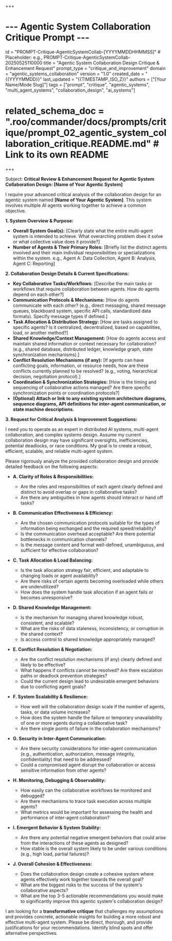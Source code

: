 +++
# --- Agentic System Collaboration Critique Prompt ---
id = "PROMPT-Critique-AgenticSystemCollab-[YYYYMMDDHHMMSS]" # Placeholder: e.g., PROMPT-Critique-AgenticSystemCollab-20250525110000
title = "Agentic System Collaboration Design Critique & Enhancement Request"
prompt_type = "critique_and_improvement"
domain = "agentic_systems_collaboration"
version = "1.0"
created_date = "{{YYYYMMDD}}"
last_updated = "{{TIMESTAMP_ISO_Z}}"
authors = ["[Your Name/Mode Slug]"]
tags = ["prompt", "critique", "agentic_systems", "multi_agent_systems", "collaboration_design", "ai_systems"]
# related_schema_doc = ".roo/commander/docs/prompts/critique/prompt_02_agentic_system_collaboration_critique.README.md" # Link to its own README
+++

Subject: **Critical Review & Enhancement Request for Agentic System Collaboration Design: [Name of Your Agentic System]**

I require your advanced critical analysis of the collaboration design for an agentic system named **[Name of Your Agentic System]**. This system involves multiple AI agents working together to achieve a common objective.

**1. System Overview & Purpose:**
   *   **Overall System Goal(s):** [Clearly state what the entire multi-agent system is intended to achieve. What overarching problem does it solve or what collective value does it provide?]
   *   **Number of Agents & Their Primary Roles:** [Briefly list the distinct agents involved and their main individual responsibilities or specializations within the system. e.g., Agent A: Data Collection, Agent B: Analysis, Agent C: Reporting]

**2. Collaboration Design Details & Current Specifications:**
   *   **Key Collaborative Tasks/Workflows:** [Describe the main tasks or workflows that require collaboration between agents. How do agents depend on each other?]
   *   **Communication Protocols & Mechanisms:** [How do agents communicate with each other? (e.g., direct messaging, shared message queues, blackboard system, specific API calls, standardized data formats). Specify message types if defined.]
   *   **Task Allocation & Distribution Strategy:** [How are tasks assigned to specific agents? Is it centralized, decentralized, based on capabilities, load, or another method?]
   *   **Shared Knowledge/Context Management:** [How do agents access and maintain shared information or context necessary for collaboration? (e.g., shared database, distributed ledger, knowledge graph, state synchronization mechanisms).]
   *   **Conflict Resolution Mechanisms (if any):** [If agents can have conflicting goals, information, or resource needs, how are these conflicts currently planned to be resolved? (e.g., voting, hierarchical decision, negotiation protocol).]
   *   **Coordination & Synchronization Strategies:** [How is the timing and sequencing of collaborative actions managed? Are there specific synchronization points or coordination protocols?]
   *   **(Optional) Attach or link to any existing system architecture diagrams, sequence diagrams, API definitions for inter-agent communication, or state machine descriptions.**

**3. Request for Critical Analysis & Improvement Suggestions:**

I need you to operate as an expert in distributed AI systems, multi-agent collaboration, and complex systems design. Assume my current collaboration design may have significant oversights, inefficiencies, potential deadlocks, or race conditions. My goal is to create a robust, efficient, scalable, and reliable multi-agent system.

Please rigorously analyze the provided collaboration design and provide detailed feedback on the following aspects:

*   **A. Clarity of Roles & Responsibilities:**
    *   Are the roles and responsibilities of each agent clearly defined and distinct to avoid overlap or gaps in collaborative tasks?
    *   Are there any ambiguities in how agents should interact or hand off tasks?

*   **B. Communication Effectiveness & Efficiency:**
    *   Are the chosen communication protocols suitable for the types of information being exchanged and the required speed/reliability?
    *   Is the communication overhead acceptable? Are there potential bottlenecks in communication channels?
    *   Is the message content and format well-defined, unambiguous, and sufficient for effective collaboration?

*   **C. Task Allocation & Load Balancing:**
    *   Is the task allocation strategy fair, efficient, and adaptable to changing loads or agent availability?
    *   Are there risks of certain agents becoming overloaded while others are underutilized?
    *   How does the system handle task allocation if an agent fails or becomes unresponsive?

*   **D. Shared Knowledge Management:**
    *   Is the mechanism for managing shared knowledge robust, consistent, and scalable?
    *   What are the risks of data staleness, inconsistency, or corruption in the shared context?
    *   Is access control to shared knowledge appropriately managed?

*   **E. Conflict Resolution & Negotiation:**
    *   Are the conflict resolution mechanisms (if any) clearly defined and likely to be effective?
    *   What happens if conflicts cannot be resolved? Are there escalation paths or deadlock prevention strategies?
    *   Could the current design lead to undesirable emergent behaviors due to conflicting agent goals?

*   **F. System Scalability & Resilience:**
    *   How well will the collaboration design scale if the number of agents, tasks, or data volume increases?
    *   How does the system handle the failure or temporary unavailability of one or more agents during a collaborative task?
    *   Are there single points of failure in the collaboration mechanisms?

*   **G. Security in Inter-Agent Communication:**
    *   Are there security considerations for inter-agent communication (e.g., authentication, authorization, message integrity, confidentiality) that need to be addressed?
    *   Could a compromised agent disrupt the collaboration or access sensitive information from other agents?

*   **H. Monitoring, Debugging & Observability:**
    *   How easily can the collaborative workflows be monitored and debugged?
    *   Are there mechanisms to trace task execution across multiple agents?
    *   What metrics would be important for assessing the health and performance of inter-agent collaboration?

*   **I. Emergent Behavior & System Stability:**
    *   Are there any potential negative emergent behaviors that could arise from the interactions of these agents as designed?
    *   How stable is the overall system likely to be under various conditions (e.g., high load, partial failures)?

*   **J. Overall Cohesion & Effectiveness:**
    *   Does the collaboration design create a cohesive system where agents effectively work together towards the overall goal?
    *   What are the biggest risks to the success of the system's collaborative aspects?
    *   What are the top 3-5 actionable recommendations you would make to significantly improve this agentic system's collaboration design?

I am looking for a **transformative critique** that challenges my assumptions and provides concrete, actionable insights for building a more robust and effective multi-agent system. Please be direct, thorough, and provide justifications for your recommendations. Identify blind spots and offer alternative perspectives.